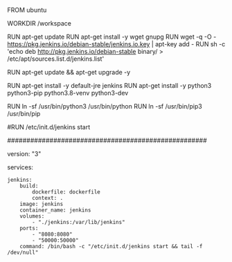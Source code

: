 FROM ubuntu

WORKDIR /workspace

RUN apt-get update 
RUN apt-get install -y wget gnupg
RUN wget -q -O - https://pkg.jenkins.io/debian-stable/jenkins.io.key | apt-key add -
RUN sh -c 'echo deb http://pkg.jenkins.io/debian-stable binary/ > /etc/apt/sources.list.d/jenkins.list'

RUN apt-get update && apt-get upgrade -y

RUN apt-get install -y default-jre jenkins
RUN apt-get install -y python3 python3-pip python3.8-venv python3-dev

RUN ln -sf /usr/bin/python3 /usr/bin/python
RUN ln -sf /usr/bin/pip3 /usr/bin/pip

#RUN /etc/init.d/jenkins start


####################################################


version: "3"

services:

    jenkins:
        build:
            dockerfile: dockerfile
            context: .
        image: jenkins
        container_name: jenkins
        volumes:
            - "./jenkins:/var/lib/jenkins"
        ports:
            - "8080:8080"
            - "50000:50000"
        command: /bin/bash -c "/etc/init.d/jenkins start && tail -f /dev/null"

